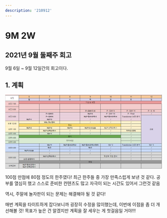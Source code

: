 ```yaml
---
description: '210912'
---
```


# 9M 2W

## 2021년 9월 둘째주 회고

9월 6일 ~ 9월 12일간의 회고이다.

## 1. 계획

![](../../.gitbook/assets/image%20%281146%29.png)

100점 만점에 80점 정도의 한주였다! 최근 한주들 중 가장 만족스럽게 보낸 것 같다. 공부를 열심히 했고 스스로 준비한 컨텐츠도 많고 자극이 되는 시간도 있어서 그런것 같음

역시, 주말에 놀자판이 되는 문제는 해결해야 될 것 같다!

매번 계획을 타이트하게 잡다보니까 굉장히 수정을 많이했는데, 이번에 이점을 좀 더 개선해볼 것! 목표가 높은 건 알겠지만 계획을 잘 세우는 게 첫걸음일 거야!!!



